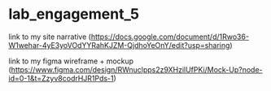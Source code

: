 # lab_engagement_5

link to my site narrative 
(https://docs.google.com/document/d/1Rwo36-W1wehar-4yE3yoVOdYYRahKJZM-QjdhoYeOnY/edit?usp=sharing)

link to my figma wireframe + mockup
(https://www.figma.com/design/RWnuclpps2z9XHzilUfPKi/Mock-Up?node-id=0-1&t=Zzyv8codrHJR1Pds-1)
